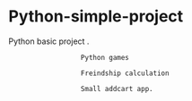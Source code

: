 # Python-simple-project



Python basic project .

                      Python games
                      
                      Freindship calculation
                      
                      Small addcart app.
